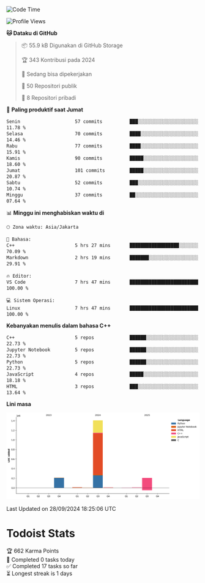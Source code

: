 <!--START_SECTION:waka-->
![Code Time](http://img.shields.io/badge/Code%20Time-48%20hrs%2021%20mins-blue)

![Profile Views](http://img.shields.io/badge/Profil%20dilihat-2-blue)

**🐱 Dataku di GitHub** 

> 📦 55.9 kB Digunakan di GitHub Storage 
 > 
> 🏆 343 Kontribusi pada 2024
 > 
> 💼 Sedang bisa dipekerjakan
 > 
> 📜 50 Repositori publik 
 > 
> 🔑 8 Repositori pribadi 
 > 
📅 **Paling produktif saat Jumat** 

```text
Senin                    57 commits          ███░░░░░░░░░░░░░░░░░░░░░░   11.78 % 
Selasa                   70 commits          ████░░░░░░░░░░░░░░░░░░░░░   14.46 % 
Rabu                     77 commits          ████░░░░░░░░░░░░░░░░░░░░░   15.91 % 
Kamis                    90 commits          █████░░░░░░░░░░░░░░░░░░░░   18.60 % 
Jumat                    101 commits         █████░░░░░░░░░░░░░░░░░░░░   20.87 % 
Sabtu                    52 commits          ███░░░░░░░░░░░░░░░░░░░░░░   10.74 % 
Minggu                   37 commits          ██░░░░░░░░░░░░░░░░░░░░░░░   07.64 % 
```


📊 **Minggu ini menghabiskan waktu di** 

```text
🕑︎ Zona waktu: Asia/Jakarta

💬 Bahasa: 
C++                      5 hrs 27 mins       ██████████████████░░░░░░░   70.09 % 
Markdown                 2 hrs 19 mins       ███████░░░░░░░░░░░░░░░░░░   29.91 % 

🔥 Editor: 
VS Code                  7 hrs 47 mins       █████████████████████████   100.00 % 

💻 Sistem Operasi: 
Linux                    7 hrs 47 mins       █████████████████████████   100.00 % 
```

**Kebanyakan menulis dalam bahasa C++** 

```text
C++                      5 repos             ██████░░░░░░░░░░░░░░░░░░░   22.73 % 
Jupyter Notebook         5 repos             ██████░░░░░░░░░░░░░░░░░░░   22.73 % 
Python                   5 repos             ██████░░░░░░░░░░░░░░░░░░░   22.73 % 
JavaScript               4 repos             █████░░░░░░░░░░░░░░░░░░░░   18.18 % 
HTML                     3 repos             ███░░░░░░░░░░░░░░░░░░░░░░   13.64 % 
```



**Lini masa**

![Lines of Code chart](https://raw.githubusercontent.com/yusuf601/yusuf601/main/assets/bar_graph.png)


 Last Updated on 28/09/2024 18:25:06 UTC
<!--END_SECTION:waka-->
# Todoist Stats

<!-- TODO-IST:START -->
🏆  662 Karma Points           
🌸  Completed 0 tasks today           
✅  Completed 17 tasks so far           
⏳  Longest streak is 1 days
<!-- TODO-IST:END -->
